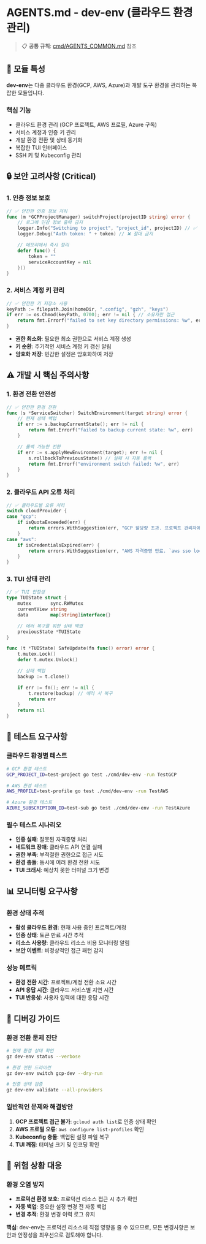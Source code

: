 # AGENTS.md - dev-env (클라우드 환경 관리)

> 📋 **공통 규칙**: [cmd/AGENTS_COMMON.md](../AGENTS_COMMON.md) 참조

## 🎯 모듈 특성

**dev-env**는 다중 클라우드 환경(GCP, AWS, Azure)과 개발 도구 환경을 관리하는 복잡한 모듈입니다.

### 핵심 기능

- 클라우드 환경 관리 (GCP 프로젝트, AWS 프로필, Azure 구독)
- 서비스 계정과 인증 키 관리
- 개발 환경 전환 및 상태 동기화
- 복잡한 TUI 인터페이스
- SSH 키 및 Kubeconfig 관리

## 🔒 보안 고려사항 (Critical)

### 1. 인증 정보 보호

```go
// ✅ 안전한 인증 정보 처리
func (m *GCPProjectManager) switchProject(projectID string) error {
    // 로그에 민감 정보 출력 금지
    logger.Info("Switching to project", "project_id", projectID) // ✅
    logger.Debug("Auth token: " + token) // ❌ 절대 금지

    // 메모리에서 즉시 정리
    defer func() {
        token = ""
        serviceAccountKey = nil
    }()
}
```

### 2. 서비스 계정 키 관리

```go
// ✅ 안전한 키 저장소 사용
keyPath := filepath.Join(homeDir, ".config", "gzh", "keys")
if err := os.Chmod(keyPath, 0700); err != nil { // 소유자만 접근
    return fmt.Errorf("failed to set key directory permissions: %w", err)
}
```

- **권한 최소화**: 필요한 최소 권한으로 서비스 계정 생성
- **키 순환**: 주기적인 서비스 계정 키 갱신 알림
- **암호화 저장**: 민감한 설정은 암호화하여 저장

## ⚠️ 개발 시 핵심 주의사항

### 1. 환경 전환 안전성

```go
// ✅ 안전한 환경 전환
func (s *ServiceSwitcher) SwitchEnvironment(target string) error {
    // 현재 상태 백업
    if err := s.backupCurrentState(); err != nil {
        return fmt.Errorf("failed to backup current state: %w", err)
    }

    // 롤백 가능한 전환
    if err := s.applyNewEnvironment(target); err != nil {
        s.rollbackToPreviousState() // 실패 시 자동 롤백
        return fmt.Errorf("environment switch failed: %w", err)
    }
}
```

### 2. 클라우드 API 오류 처리

```go
// ✅ 클라우드별 오류 처리
switch cloudProvider {
case "gcp":
    if isQuotaExceeded(err) {
        return errors.WithSuggestion(err, "GCP 할당량 초과. 프로젝트 관리자에게 문의하세요.")
    }
case "aws":
    if isCredentialsExpired(err) {
        return errors.WithSuggestion(err, "AWS 자격증명 만료. `aws sso login` 실행이 필요합니다.")
    }
}
```

### 3. TUI 상태 관리

```go
// ✅ TUI 안정성
type TUIState struct {
    mutex       sync.RWMutex
    currentView string
    data        map[string]interface{}

    // 에러 복구를 위한 상태 백업
    previousState *TUIState
}

func (t *TUIState) SafeUpdate(fn func() error) error {
    t.mutex.Lock()
    defer t.mutex.Unlock()

    // 상태 백업
    backup := t.clone()

    if err := fn(); err != nil {
        t.restore(backup) // 에러 시 복구
        return err
    }
    return nil
}
```

## 🧪 테스트 요구사항

### 클라우드 환경별 테스트

```bash
# GCP 환경 테스트
GCP_PROJECT_ID=test-project go test ./cmd/dev-env -run TestGCP

# AWS 환경 테스트
AWS_PROFILE=test-profile go test ./cmd/dev-env -run TestAWS

# Azure 환경 테스트
AZURE_SUBSCRIPTION_ID=test-sub go test ./cmd/dev-env -run TestAzure
```

### 필수 테스트 시나리오

- **인증 실패**: 잘못된 자격증명 처리
- **네트워크 장애**: 클라우드 API 연결 실패
- **권한 부족**: 부적절한 권한으로 접근 시도
- **환경 충돌**: 동시에 여러 환경 전환 시도
- **TUI 크래시**: 예상치 못한 터미널 크기 변경

## 📊 모니터링 요구사항

### 환경 상태 추적

- **활성 클라우드 환경**: 현재 사용 중인 프로젝트/계정
- **인증 상태**: 토큰 만료 시간 추적
- **리소스 사용량**: 클라우드 리소스 비용 모니터링 알림
- **보안 이벤트**: 비정상적인 접근 패턴 감지

### 성능 메트릭

- **환경 전환 시간**: 프로젝트/계정 전환 소요 시간
- **API 응답 시간**: 클라우드 서비스별 지연 시간
- **TUI 반응성**: 사용자 입력에 대한 응답 시간

## 🔧 디버깅 가이드

### 환경 전환 문제 진단

```bash
# 현재 환경 상태 확인
gz dev-env status --verbose

# 환경 전환 드라이런
gz dev-env switch gcp-dev --dry-run

# 인증 상태 검증
gz dev-env validate --all-providers
```

### 일반적인 문제와 해결방안

1. **GCP 프로젝트 접근 불가**: `gcloud auth list`로 인증 상태 확인
1. **AWS 프로필 오류**: `aws configure list-profiles` 확인
1. **Kubeconfig 충돌**: 백업된 설정 파일 복구
1. **TUI 깨짐**: 터미널 크기 및 인코딩 확인

## 🚨 위험 상황 대응

### 환경 오염 방지

- **프로덕션 환경 보호**: 프로덕션 리소스 접근 시 추가 확인
- **자동 백업**: 중요한 설정 변경 전 자동 백업
- **변경 추적**: 환경 변경 이력 로그 유지

**핵심**: dev-env는 프로덕션 리소스에 직접 영향을 줄 수 있으므로, 모든 변경사항은 보안과 안정성을 최우선으로 검토해야 합니다.
